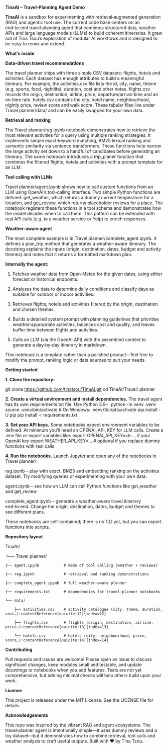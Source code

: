 **TinaAI – Travel‑Planning Agent Demo**

**TinaAI** is a sandbox for experimenting with retrieval‑augmented generation (RAG) and agentic tool use. The current code base centers on an end‑to‑end travel‑planning agent that combines structured data, weather APIs and large language models (LLMs) to build coherent itineraries. It grew out of Tina Tsou’s exploration of modular AI workflows and is designed to be easy to remix and extend.

**What’s inside**

**Data‑driven travel recommendations**

The travel planner ships with three simple CSV datasets: flights, hotels and activities. Each dataset has enough attributes to build a meaningful itinerary. For example, the activities.csv file lists the id, city, name, theme (e.g. sports, food, nightlife), duration, cost and other notes. flights.csv records the origin, destination, airline, price, departure/arrival time and an on‑time rate. hotels.csv contains the city, hotel name, neighbourhood, nightly price, review score and walk score. These tabular files live under Travel planner/data/ and can be easily swapped for your own data.

**Retrieval and ranking**

The Travel planner/rag.ipynb notebook demonstrates how to retrieve the most relevant activities for a query using multiple ranking strategies. It implements simple exact‑keyword matching, BM25 lexical ranking and semantic similarity via sentence transformers. These functions help narrow the large activity set down to a handful of candidates before generating an itinerary. The same notebook introduces a trip_planer function that combines the filtered flights, hotels and activities with a prompt template for an LLM. 

**Tool calling with LLMs**

Travel planner/agent.ipynb shows how to call custom functions from an LLM using OpenAI’s tool‑calling interface. Two simple Python functions are defined: get_weather, which returns a dummy current temperature for a location, and get_review, which returns placeholder reviews for a place. The notebook registers these functions in a tool schema and demonstrates how the model decides when to call them. This pattern can be extended with real API calls (e.g. to a weather service or Yelp) to enrich responses.

**Weather‑aware agent**

The most complete example is in Travel planner/complete_agent.ipynb. It defines a plan_trip method that generates a weather‑aware itinerary. The docstring explains the inputs (origin, destination, dates, budget and activity themes) and notes that it returns a formatted markdown plan. 

**Internally the agent:**

1. Fetches weather data from Open‑Meteo for the given dates, using either forecast or historical endpoints.

2. Analyses the data to determine daily conditions and classify days as suitable for outdoor or indoor activities.

3. Retrieves flights, hotels and activities filtered by the origin, destination and chosen themes.

4. Builds a detailed system prompt with planning guidelines that prioritise weather‑appropriate activities, balances cost and quality, and leaves buffer time between flights and activities.

5. Calls an LLM (via the OpenAI API) with the assembled context to generate a day‑by‑day itinerary in markdown.

This notebook is a template rather than a polished product—feel free to modify the prompt, ranking logic or data sources to suit your needs.

**Getting started**

**1. Clone the repository:**

git clone https://github.com/tinatsou/TinaAI.git
cd TinaAI/Travel\ planner

**2. Create a virtual environment and install dependencies.** The travel agent has its own requirements.txt file. Use Python 3.9+.
python -m venv .venv
source .venv/bin/activate  # On Windows: .venv\Scripts\activate
pip install -U pip
pip install -r requirements.txt

**3. Set your API keys.** Some notebooks expect environment variables to be defined. At minimum you’ll need an OPENAI_API_KEY for LLM calls. Create a .env file or export variables like:
export OPENAI_API_KEY=sk-...  # your OpenAI key
export WEATHER_API_KEY=...    # optional if you replace dummy functions with real calls

**4. Run the notebooks.** Launch Jupyter and open any of the notebooks in Travel planner/:

rag.ipynb – play with exact, BM25 and embedding ranking on the activities dataset. Try modifying queries or experimenting with your own data.

agent.ipynb – see how an LLM can call Python functions like get_weather and get_review

complete_agent.ipynb – generate a weather‑aware travel itinerary end‑to‑end. Change the origin, destination, dates, budget and themes to see different plans.

These notebooks are self‑contained; there is no CLI yet, but you can export functions into scripts.

**Repository layout**

TinaAI/

└── Travel planner/

    ├── agent.ipynb           # demo of tool calling (weather + reviews)
    
    ├── rag.ipynb             # retrieval and ranking demonstrations
    
    ├── complete_agent.ipynb  # full weather‑aware planner
    
    ├── requirements.txt      # dependencies for travel‑planner notebooks
    
    └── data/
    
        ├── activities.csv    # activity catalogue (city, theme, duration, cost…):contentReference[oaicite:12]{index=12}
        
        ├── flights.csv       # flights (origin, destination, airline, price…):contentReference[oaicite:13]{index=13}
        
        └── hotels.csv        # hotels (city, neighbourhood, price, score…):contentReference[oaicite:14]{index=14}

**Contributing**

Pull requests and issues are welcome! Please open an issue to discuss significant changes, keep modules small and testable, and update docstrings or notebooks when you add features. Tests are not yet comprehensive, but adding minimal checks will help others build upon your work.

**License**

This project is released under the MIT License. See the LICENSE file for details.

**Acknowledgements**

This repo was inspired by the vibrant RAG and agent ecosystems. The travel‑planner agent is intentionally simple—it uses dummy reviews and a toy dataset—but it demonstrates how to combine retrieval, tool calls and weather analysis to craft useful outputs. Built with ❤️ by Tina Tsou.
